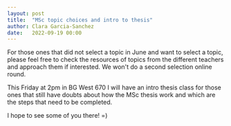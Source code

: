```yaml
---
layout: post
title:  "MSc topic choices and intro to thesis"
author: Clara Garcia-Sanchez
date:   2022-09-19 00:00
---
```


For those ones that did not select a topic in June and want to select a topic, please feel free to check the resources of topics from the different teachers and approach them if interested. We won't do a second selection online round. 

This Friday at 2pm in BG West 670 I will have an intro thesis class for those ones that still have doubts about how the MSc thesis work and which are the steps that need to be completed.

I hope to see some of you there! =) 

